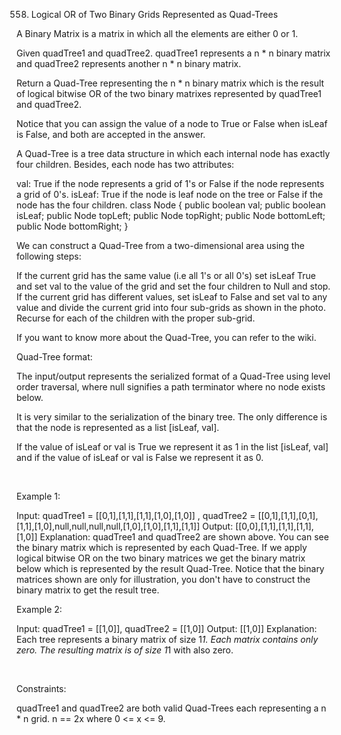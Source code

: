 558. Logical OR of Two Binary Grids Represented as Quad-Trees

A Binary Matrix is a matrix in which all the elements are either 0 or 1.

Given quadTree1 and quadTree2. quadTree1 represents a n * n binary matrix and quadTree2 represents another n * n binary matrix.

Return a Quad-Tree representing the n * n binary matrix which is the result of logical bitwise OR of the two binary matrixes represented by quadTree1 and quadTree2.

Notice that you can assign the value of a node to True or False when isLeaf is False, and both are accepted in the answer.

A Quad-Tree is a tree data structure in which each internal node has exactly four children. Besides, each node has two attributes:

val: True if the node represents a grid of 1's or False if the node represents a grid of 0's.
isLeaf: True if the node is leaf node on the tree or False if the node has the four children.
class Node {
    public boolean val;
    public boolean isLeaf;
    public Node topLeft;
    public Node topRight;
    public Node bottomLeft;
    public Node bottomRight;
}

We can construct a Quad-Tree from a two-dimensional area using the following steps:

If the current grid has the same value (i.e all 1's or all 0's) set isLeaf True and set val to the value of the grid and set the four children to Null and stop.
If the current grid has different values, set isLeaf to False and set val to any value and divide the current grid into four sub-grids as shown in the photo.
Recurse for each of the children with the proper sub-grid.

If you want to know more about the Quad-Tree, you can refer to the wiki.

Quad-Tree format:

The input/output represents the serialized format of a Quad-Tree using level order traversal, where null signifies a path terminator where no node exists below.

It is very similar to the serialization of the binary tree. The only difference is that the node is represented as a list [isLeaf, val].

If the value of isLeaf or val is True we represent it as 1 in the list [isLeaf, val] and if the value of isLeaf or val is False we represent it as 0.

 

Example 1:

Input: quadTree1 = [[0,1],[1,1],[1,1],[1,0],[1,0]]
, quadTree2 = [[0,1],[1,1],[0,1],[1,1],[1,0],null,null,null,null,[1,0],[1,0],[1,1],[1,1]]
Output: [[0,0],[1,1],[1,1],[1,1],[1,0]]
Explanation: quadTree1 and quadTree2 are shown above. You can see the binary matrix which is represented by each Quad-Tree.
If we apply logical bitwise OR on the two binary matrices we get the binary matrix below which is represented by the result Quad-Tree.
Notice that the binary matrices shown are only for illustration, you don't have to construct the binary matrix to get the result tree.




Example 2:

Input: quadTree1 = [[1,0]], quadTree2 = [[1,0]]
Output: [[1,0]]
Explanation: Each tree represents a binary matrix of size 1*1. Each matrix contains only zero.
The resulting matrix is of size 1*1 with also zero.


 

Constraints:

quadTree1 and quadTree2 are both valid Quad-Trees each representing a n * n grid.
n == 2x where 0 <= x <= 9.